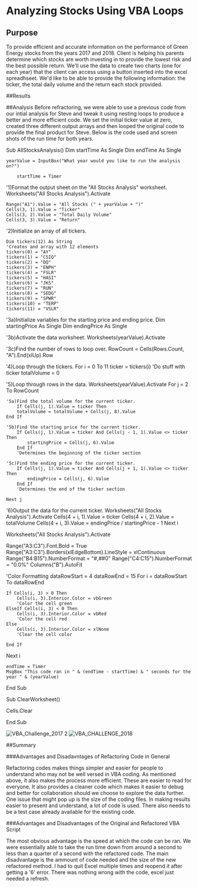 # Analyzing Stocks Using VBA Loops
## Purpose
To provide efficient and accurate information on the performance of Green Energy stocks from the years 2017 and 2018. Client is helping his parents determine which stocks are worth investing in to provide the lowest risk and the best possible return. We'll use the data to create two charts (one for each year) that the client can access using a button inserted into the excel spreadhseet. We'd like to be able to provide the following information: the ticker, the total daily volume and the return each stock provided.

##Results

##Analysis
Before refractoring, we were able to use a previous code from our intial analysis for Steve and tweak it using nesting loops to produce a better and more efficient code. We set the initial ticker value at zero, created three different output arrays and then looped the original code to provide the final product for Steve. Below is the code used and screen shots of the run time for both years.

Sub AllStocksAnalysis()
    Dim startTime As Single
    Dim endTime As Single
    
    yearValue = InputBox("What year would you like to run the analysis on?")
    
        startTime = Timer

'1)Format the output sheet on the "All Stocks Analysis" worksheet.
    Worksheets("All Stocks Analysis").Activate
    
    Range("A1").Value = "All Stocks (" + yearValue + ")"
    Cells(3, 1).Value = "Ticker"
    Cells(3, 2).Value = "Total Daily Volume"
    Cells(3, 3).Value = "Return"

'2)Initialize an array of all tickers.

    Dim tickers(12) As String
    'Creates and array with 12 elements
    tickers(0) = "AY"
    tickers(1) = "CSIQ"
    tickers(2) = "DQ"
    tickers(3) = "ENPH"
    tickers(4) = "FSLR"
    tickers(5) = "HASI"
    tickers(6) = "JKS"
    tickers(7) = "RUN"
    tickers(8) = "SEDG"
    tickers(9) = "SPWR"
    tickers(10) = "TERP"
    tickers(11) = "VSLR"
  
'3a)Initialize variables for the starting price and ending price.
    Dim startingPrice As Single
    Dim endingPrice As Single
    
'3b)Activate the data worksheet.
    Worksheets(yearValue).Activate

'3c)Find the number of rows to loop over.
    RowCount = Cells(Rows.Count, "A").End(xlUp).Row
    
'4)Loop through the tickers.
    For i = 0 To 11
        ticker = tickers(i)
        'Do stuff with ticker
        totalVolume = 0
    
'5)Loop through rows in the data.
    Worksheets(yearValue).Activate
        For j = 2 To RowCount
        
    '5a)Find the total volume for the current ticker.
        If Cells(j, 1).Value = ticker Then
        totalVolume = totalVolume + Cells(j, 8).Value
    End If
    
    '5b)Find the starting price for the current ticker.
        If Cells(j, 1).Value = ticker And Cells(j - 1, 1).Value <> ticker Then
            startingPrice = Cells(j, 6).Value
        End If
        'Determines the beginning of the ticker section
        
    '5c)Find the ending price for the current ticker.
        If Cells(j, 1).Value = ticker And Cells(j + 1, 1).Value <> ticker Then
            endingPrice = Cells(j, 6).Value
        End If
        'Determines the end of the ticker section
        
    Next j
    
'6)Output the data for the current ticker.
    Worksheets("All Stocks Analysis").Activate
    Cells(4 + i, 1).Value = ticker
    Cells(4 + i, 2).Value = totalVolume
    Cells(4 + i, 3).Value = endingPrice / startingPrice - 1
 Next i


Worksheets("All Stocks Analysis").Activate

Range("A3:C3").Font.Bold = True
Range("A3:C3").Borders(xlEdgeBottom).LineStyle = xlContinuous
Range("B4:B15").NumberFormat = "#,##0"
Range("C4:C15").NumberFormat = "0.0%"
Columns("B").AutoFit

'Color Formatting
    dataRowStart = 4
    dataRowEnd = 15
    For i = dataRowStart To dataRowEnd
    
    
    If Cells(i, 3) > 0 Then
        Cells(i, 3).Interior.Color = vbGreen
        'Color the cell green
    ElseIf Cells(i, 3) < 0 Then
        Cells(i, 3).Interior.Color = vbRed
        'Color the cell red
    Else
        Cells(i, 3).Interior.Color = xlNone
        'Clear the cell color
    
    End If
Next i

    endTime = Timer
    MsgBox "This code ran in " & (endTime - startTime) & " seconds for the year " & (yearValue)

End Sub

Sub ClearWorksheet()

Cells.Clear

End Sub

![VBA_Challenge_2017 2](https://user-images.githubusercontent.com/82114481/116839640-209a4e80-aba1-11eb-9c32-caae73062273.png)
![VBA_CHALLENGE_2018](https://user-images.githubusercontent.com/82114481/116839645-242dd580-aba1-11eb-81ae-fe8c7fef12f1.png)

##Summary

###Advantages and Disadavntages of Refactoring Code in General

Refactoring codes makes things simpler and easier for people to understand who may not be well versed in VBA coding. As mentioned above, it also makes the process more efficient. These are easier to read for everyone. It also provides a cleaner code which makes it easier to debug and better for collaboration should we choose to explore the data further. One issue that might pop up is the size of the coding files. In making results easier to present and understand, a lot of code is used. There also needs to be a test case already available for the existing code.

###Advantages and Disadvantages of the Original and Refactored VBA Script

The most obvious advantage is the speed at which the code can be ran. We were essentially able to take the run time down from around a second to less than a quarter of a second with the refactored code. The main disadvantage is the ammount of code needed and the size of the new refactored method. I had to quit Excel multiple times and reopend it after getting a '6' error. There was nothing wrong with the code, excel just needed a refresh.



